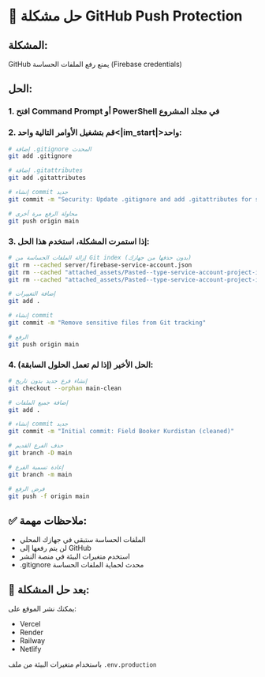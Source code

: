 # 🔧 حل مشكلة GitHub Push Protection

## المشكلة:
GitHub يمنع رفع الملفات الحساسة (Firebase credentials)

## الحل:

### 1. افتح Command Prompt أو PowerShell في مجلد المشروع

### 2. قم بتشغيل الأوامر التالية واحد<|im_start|>واحد:

```bash
# إضافة .gitignore المحدث
git add .gitignore

# إضافة .gitattributes
git add .gitattributes

# إنشاء commit جديد
git commit -m "Security: Update .gitignore and add .gitattributes for sensitive files protection"

# محاولة الرفع مرة أخرى
git push origin main
```

### 3. إذا استمرت المشكلة، استخدم هذا الحل:

```bash
# إزالة الملفات الحساسة من Git index (بدون حذفها من جهازك)
git rm --cached server/firebase-service-account.json
git rm --cached "attached_assets/Pasted--type-service-account-project-id-mini-football-booking-private-key-id-5465-1749679448022_1749679448025.txt"
git rm --cached "attached_assets/Pasted--type-service-account-project-id-sample-firebase-ai-app-8e459-private-key-id--1749679363791_1749679363793.txt"

# إضافة التغييرات
git add .

# إنشاء commit
git commit -m "Remove sensitive files from Git tracking"

# الرفع
git push origin main
```

### 4. الحل الأخير (إذا لم تعمل الحلول السابقة):

```bash
# إنشاء فرع جديد بدون تاريخ
git checkout --orphan main-clean

# إضافة جميع الملفات
git add .

# إنشاء commit جديد
git commit -m "Initial commit: Field Booker Kurdistan (cleaned)"

# حذف الفرع القديم
git branch -D main

# إعادة تسمية الفرع
git branch -m main

# فرض الرفع
git push -f origin main
```

## ✅ ملاحظات مهمة:

- الملفات الحساسة ستبقى في جهازك المحلي
- لن يتم رفعها إلى GitHub
- استخدم متغيرات البيئة في منصة النشر
- .gitignore محدث لحماية الملفات الحساسة

## 🚀 بعد حل المشكلة:

يمكنك نشر الموقع على:
- Vercel
- Render
- Railway
- Netlify

باستخدام متغيرات البيئة من ملف `.env.production`
